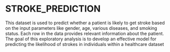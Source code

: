 # STROKE_PREDICTION
This dataset is used to predict whether a patient is likely to get stroke based on the input parameters like gender, age, various diseases, and smoking status.
Each row in the data provides relevant information about the patient.
The goal of this exploratory analysis is to develop an effective model for predicting the likelihood of strokes in individuals within a healthcare dataset

